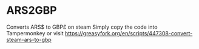 # ARS2GBP
Converts ARS$ to GBP£ on steam
Simply copy the code into Tampermonkey or visit https://greasyfork.org/en/scripts/447308-convert-steam-ars-to-gbp
